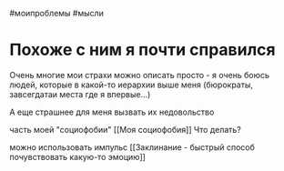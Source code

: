#моипроблемы #мысли 

# Похоже с ним я почти справился

Очень многие мои страхи можно описать просто - я  очень боюсь людей, которые в какой-то иерархии выше меня (бюрократы, завсегдатаи места где я впервые...) 

А еще страшнее для меня вызвать их недовольство


часть моей "социофобии" [[Моя социофобия]]
Что делать? 

можно использовать импульс [[Заклинание - быстрый способ почувствовать какую-то эмоцию]]

